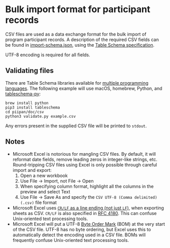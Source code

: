 # Bulk import format for participant records

CSV files are used as a data exchange format for the bulk import of program participant records. A description of the required CSV fields can be found in [import-schema.json](csv/import-schema.json), using the [Table Schema specification](https://frictionlessdata.io/table-schema/).

UTF-8 encoding is required for all fields.

## Validating files

There are Table Schema libraries available for [multiple programming languages](https://frictionlessdata.io/tooling/table-schema-tools/). The following example will use macOS, homebrew, Python, and [tableschema-py](https://github.com/frictionlessdata/tableschema-py):

```
brew install python
pip3 install tableschema
cd piipan/doc/csv
python3 validate.py example.csv
```
Any errors present in the supplied CSV file will be printed to `stdout`.

## Notes
- Microsoft Excel is notorious for mangling CSV files. By default, it will reformat date fields, remove leading zeros in integer-like strings, etc. Round-tripping CSV files using Excel is only possible through careful import and export:
  1. Open a new workbook
  1. Use File → Import, not File → Open 
  1. When specifying column format, highlight all the columns in the preview and select Text
  1. Use File → Save As and specify the `CSV UTF-8 (Comma delimited) (.csv)` file format
- Microsoft Excel uses [`CR/LF` as a line ending (not just `LF`)](https://en.wikipedia.org/wiki/Newline#Representation), when exporting sheets as CSV. `CR/LF` is also specified in [RFC 4180](https://tools.ietf.org/html/rfc4180). This can confuse Unix-oriented text processing tools.
- Microsoft Excel will put a UTF-8 [Byte Order Mark](https://en.wikipedia.org/wiki/Byte_order_mark) (BOM) at the very start of the CSV file. UTF-8 has no byte ordering, but Excel uses this to automatically detect the encoding used in a CSV file. BOMs will frequently confuse Unix-oriented text processing tools.  
